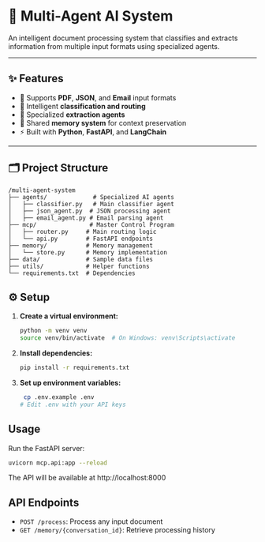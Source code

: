 # 🤖 Multi-Agent AI System

An intelligent document processing system that classifies and extracts information from multiple input formats using specialized agents.

---

## ✨ Features

- 📄 Supports **PDF**, **JSON**, and **Email** input formats  
- 🧠 Intelligent **classification and routing**  
- 🤹 Specialized **extraction agents**  
- 🧬 Shared **memory system** for context preservation  
- ⚡ Built with **Python**, **FastAPI**, and **LangChain**  

---

## 🗂️ Project Structure

```
/multi-agent-system
├── agents/             # Specialized AI agents
│   ├── classifier.py   # Main classifier agent
│   ├── json_agent.py  # JSON processing agent
│   ├── email_agent.py # Email parsing agent
├── mcp/               # Master Control Program
│   ├── router.py     # Main routing logic
│   └── api.py        # FastAPI endpoints
├── memory/           # Memory management
│   └── store.py      # Memory implementation
├── data/             # Sample data files
├── utils/            # Helper functions
└── requirements.txt  # Dependencies
```

## ⚙️ Setup

1. **Create a virtual environment:**
   ```bash
   python -m venv venv
   source venv/bin/activate  # On Windows: venv\Scripts\activate


2. **Install dependencies:**
   ```bash
   pip install -r requirements.txt
   ```

3. **Set up environment variables:**
   ```bash
    cp .env.example .env
   # Edit .env with your API keys
   ```

## Usage

Run the FastAPI server:
```bash
uvicorn mcp.api:app --reload
```

The API will be available at http://localhost:8000

## API Endpoints

- `POST /process`: Process any input document
- `GET /memory/{conversation_id}`: Retrieve processing history
